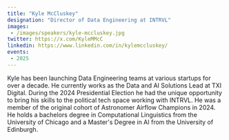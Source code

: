 ```yaml
---
title: "Kyle McCluskey"
designation: "Director of Data Engineering at INTRVL"
images:
 - /images/speakers/kyle-mccluskey.jpg
twitter: https://x.com/KyleMMcC
linkedin: https://www.linkedin.com/in/kylemccluskey/
events:
 - 2025
---
```


Kyle has been launching Data Engineering teams at various startups for over a decade. He currently works as the Data and AI Solutions Lead at TXI Digital. During the 2024 Presidential Election he had the unique opportunity to bring his skills to the political tech space working with INTRVL. He was a member of the original cohort of Astronomer Airflow Champions in 2024. He holds a bachelors degree in Computational Linguistics from the University of Chicago and a Master's Degree in AI from the University of Edinburgh.